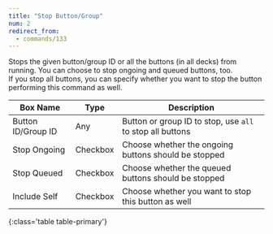 ```yaml
---
title: "Stop Button/Group"
num: 2
redirect_from:
  - commands/133
---
```


Stops the given button/group ID or all the buttons (in all decks) from running. You can choose to stop ongoing and queued buttons, too.\
If you stop all buttons, you can specify whether you want to stop the button performing this command as well.

| Box Name | Type | Description | 
|-------|--------|--------
|Button ID/Group ID|	Any	|Button or group ID to stop, use `all` to stop all buttons
|Stop Ongoing|	Checkbox	|Choose whether the ongoing buttons should be stopped
|Stop Queued|	Checkbox| Choose whether the queued buttons should be stopped
|Include Self|	Checkbox	|Choose whether you want to stop this button as well
{:class='table table-primary'}









